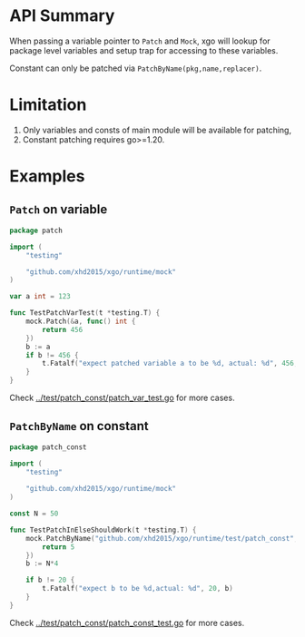 # API Summary
When passing a variable pointer to `Patch` and `Mock`, xgo will lookup for package level variables and setup trap for accessing to these variables.

Constant can only be patched via `PatchByName(pkg,name,replacer)`.

# Limitation
1. Only variables and consts of main module will be available for patching,
2. Constant patching requires go>=1.20.

# Examples
## `Patch` on variable
```go
package patch

import (
    "testing"

    "github.com/xhd2015/xgo/runtime/mock"
)

var a int = 123

func TestPatchVarTest(t *testing.T) {
	mock.Patch(&a, func() int {
		return 456
	})
	b := a
	if b != 456 {
		t.Fatalf("expect patched variable a to be %d, actual: %d", 456, b)
	}
}

```

Check [../test/patch_const/patch_var_test.go](../test/patch_const/patch_var_test.go) for more cases.

## `PatchByName` on constant
```go
package patch_const

import (
    "testing"
    
    "github.com/xhd2015/xgo/runtime/mock"
)

const N = 50

func TestPatchInElseShouldWork(t *testing.T) {
    mock.PatchByName("github.com/xhd2015/xgo/runtime/test/patch_const", "N", func() int {
        return 5
    })
    b := N*4

    if b != 20 {
        t.Fatalf("expect b to be %d,actual: %d", 20, b)
    }
}
```

Check [../test/patch_const/patch_const_test.go](../test/patch_const/patch_const_test.go) for more cases.